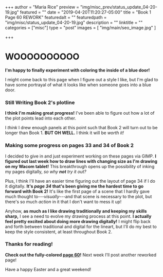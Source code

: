 +++
author = "Maria Rice"
preview = "img/misc_prev/status_update_04-20-19.jpg"
featured = ""
date = "2019-04-20T11:20:27-05:00"
title = "Book 1 Page 60 REWORK"
featuredalt = ""
featuredpath = "img/misc/status_update_04-20-19.jpg"
description = ""
linktitle = ""
categories = ["misc"]
type = "post"
images = [ "img/main/seo_image.jpg" ]

+++

# WOOOOOOOOOO

**I'm happy to finally experiment with coloring the inside of a blue door!**

I might come back to this page when I figure out a style I like, but I'm glad to have some portrayal of what it looks like when someone goes into a blue door. 

### Still Writing Book 2's plotline

**I think I'm making great progress!** 
I've been able to figure out how a lot of the plot points lead into each other.

I _think_ I drew enough panels at this point such that Book 2 will turn out to be longer than Book 1. 
**BUT OH WELL.**
I think it will be _worth it!_

### Making some progress on pages 33 and 34 of Book 2

I decided to give in and just experiment working on these pages via GIMP. 
**I figured out last week how to draw lines with changing size as I'm drawing on my Wacom tablet!** 
This breakthrough opens up the possibility of inking my pages digitally, _so why **not** try it out?_

Plus, I think I'll have an easier time figuring out the layout of page 34 if I do it digitally.
**It's _page 34_ that's been giving me the hardest time to go forward with Book 2!** 
It's like the first page of a scene that I hardly gave much thought to---_visually_---and that scene is necessary to the plot, but there's so much _action_ in it that I don't want to mess it up!

Anyhow, **as much as I like drawing traditionally and keeping my skills sharp,** I see a need to evolve my drawing process at this point. 
**I actually feel pretty excited about doing more drawing digitally!** 
I might flip back and forth between traditional and digital for the lineart, but I'll do my best to keep the style consistent, at least throughout Book 2. 

### Thanks for reading!

**Check out the fully-colored [page 60](https://mcrice123.github.io/morphic/blog/book-1-page-60/)!** 
Next week I'll post another reworked page! 

Have a happy Easter and a great weekend!
